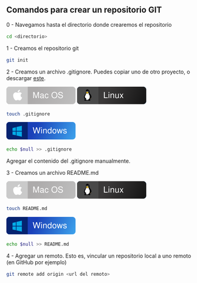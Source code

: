 ## Comandos para crear un repositorio GIT


0 - Navegamos hasta el directorio donde crearemos el repositorio

```bash
cd <directorio>
```

1 - Creamos el repositorio git

```bash
git init
```

2 - Creamos un archivo .gitignore. Puedes copiar uno de otro proyecto, o descargar [este](https://github.com/dotnet/core/blob/master/.gitignore).

![mac](./assets/gh-mac.svg)  ![linux](./assets/gh-linux.svg)  
```bash
touch .gitignore
```

![windows](./assets/gh-windows.svg)  
```bash
echo $null >> .gitignore
```

Agregar el contenido del .gitignore manualmente.

3 - Creamos un archivo README.md

![mac](./assets/gh-mac.svg)  ![linux](./assets/gh-linux.svg)  
```bash
touch README.md
```

![windows](./assets/gh-windows.svg)   
```bash
echo $null >> README.md
```

4 - Agregar un remoto. Esto es, vincular un repositorio local a uno remoto (en GitHub por ejemplo)

```bash
git remote add origin <url del remoto>
```
